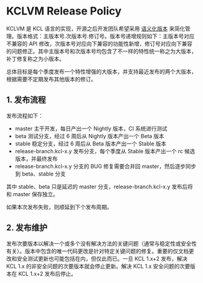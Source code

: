 # KCLVM Release Policy

KCLVM 是 KCL 语言的实现，开源之后开发团队希望采用 [语义化版本](https://semver.org/lang/zh-CN/) 来简化管理。版本格式：主版本号.次版本号.修订号。版本号递增规则如下：主版本号对应不兼容的 API 修改，次版本号对应向下兼容的功能性新增，修订号对应向下兼容的问题修正。其中主版本号和次版本号均包含了不一样的特性统一称之为大版本，补丁修复称之为小版本。

总体目标是每个季度发布一个特性增强的大版本，并支持最近发布的两个大版本，根据需要不定期发布其他版本的修订。

## 1. 发布流程

发布流程如下：

- master 主干开发，每日产出一个 Nightly 版本，CI 系统进行测试
- beta 测试分支，经过 6 周后从 Nightly 版本产出一个 Beta 版本
- stable 稳定分支，经过 6 周后从 Beta 版本产出一个 Stable 版本
- release-branch.kcl-x.y 发布分支，每个季度从 Stable 版本产出一个 rc 候选版本，并最终发布
- release-branch.kcl-x.y 分支的 BUG 修复需要合并回 master，然后逐步同步到 beta、stable 分支

其中 stable、beta 只是延迟的 master 分支，release-branch.kcl-x.y 发布后将和 master 保存独立。

如果本次发布失败，则顺延到下个发布周期。

## 2. 发布维护

发布次要版本以解决一个或多个没有解决方法的关键问题（通常与稳定性或安全性有关）。版本中包含的唯一代码更改是针对特定关键问题的修复。重要的仅文档更改和安全测试更新也可能包括在内，但仅此而已。一旦 KCL 1.x+2 发布，解决 KCL 1.x 的非安全问题的次要版本就会停止更新。解决 KCL 1.x 安全问题的次要版本在 KCL 1.x+2 发布后停止。
